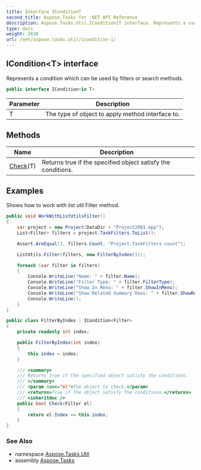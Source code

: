 ```yaml
---
title: Interface IConditionT
second_title: Aspose.Tasks for .NET API Reference
description: Aspose.Tasks.Util.ICondition1T interface. Represents a condition which can be used by filters or search methods
type: docs
weight: 2630
url: /net/aspose.tasks.util/icondition-1/
---
```

## ICondition&lt;T&gt; interface

Represents a condition which can be used by filters or search methods.

```csharp
public interface ICondition<in T>
```

| Parameter | Description |
| --- | --- |
| T | The type of object to apply method interface to. |

## Methods

| Name | Description |
| --- | --- |
| [Check](../../aspose.tasks.util/icondition-1/check/)(T) | Returns true if the specified object satisfy the conditions. |

## Examples

Shows how to work with list util Filter method.

```csharp
public void WorkWithListUtilsFilter()
{
    var project = new Project(DataDir + "Project2003.mpp");
    List<Filter> filters = project.TaskFilters.ToList();

    Assert.AreEqual(3, filters.Count, "Project.TaskFilters count");

    ListUtils.Filter(filters, new FilterByIndex(1));

    foreach (var filter in filters)
    {
        Console.WriteLine("Name: " + filter.Name);
        Console.WriteLine("Filter Type: " + filter.FilterType);
        Console.WriteLine("Show In Menu: " + filter.ShowInMenu);
        Console.WriteLine("Show Related Summary Rows: " + filter.ShowRelatedSummaryRows);
        Console.WriteLine();
    }
}

public class FilterByIndex : ICondition<Filter>
{
    private readonly int index;

    public FilterByIndex(int index)
    {
        this.index = index;
    }

    /// <summary>
    /// Returns true if the specified object satisfy the conditions.
    /// </summary>
    /// <param name="el">The object to check.</param>
    /// <returns>True if the object satisfy the conditions.</returns>
    /// <inheritdoc />
    public bool Check(Filter el)
    {
        return el.Index == this.index;
    }
}
```

### See Also

* namespace [Aspose.Tasks.Util](../../aspose.tasks.util/)
* assembly [Aspose.Tasks](../../)


